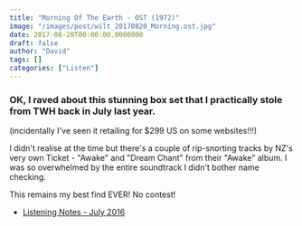 ```yaml
---
title: "Morning Of The Earth - OST (1972)"
image: "/images/post/wilt_20170820_Morning.ost.jpg"
date: 2017-08-20T00:00:00.0000000
draft: false
author: "David"
tags: []
categories: ["Listen"]
---
```

### OK, I raved about this stunning box set that I practically stole from TWH back in July last year.

 (incidentally I've seen it retailing for $299 US on some websites!!!)

 I didn't realise at the time but there's a couple of rip-snorting tracks by NZ's very own Ticket - "Awake" and "Dream Chant" from their "Awake" album. I was so overwhelmed by the entire soundtrack I didn't bother name checking.

 This remains my best find EVER! No contest!

-  [Listening Notes - July 2016](https://david-stichbury.squarespace.com/what-im-listening-too/2016/8/4/various-artists-morning-of-the-earth-ost-1971)